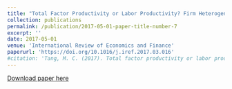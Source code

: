 ```yaml
---
title: "Total Factor Productivity or Labor Productivity? Firm Heterogeneity and Location Choice of Multinationals"
collection: publications
permalink: /publication/2017-05-01-paper-title-number-7
excerpt: ''
date: 2017-05-01
venue: 'International Review of Economics and Finance'
paperurl: 'https://doi.org/10.1016/j.iref.2017.03.016'
#citation: 'Tang, M. C. (2017). Total factor productivity or labor productivity? Firm heterogeneity and location choice of multinationals. International Review of Economics and Finance, 49, 499–514. '
---
```


[Download paper here](https://www.dropbox.com/s/x47ehb7gk0ttah9/IREF.pdf?dl=0)
